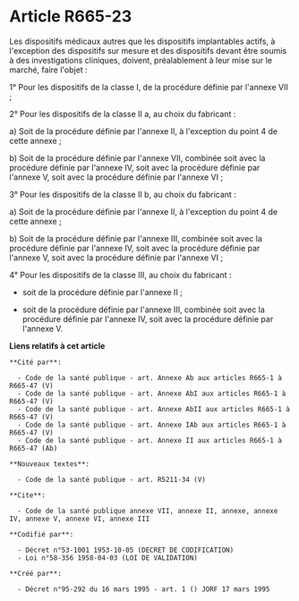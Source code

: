 # Article R665-23

Les dispositifs médicaux autres que les dispositifs implantables actifs, à l'exception des dispositifs sur mesure et des
dispositifs devant être soumis à des investigations cliniques, doivent, préalablement à leur mise sur le marché, faire
l'objet :

1° Pour les dispositifs de la classe I, de la procédure définie par l'annexe VII ;

2° Pour les dispositifs de la classe II a, au choix du fabricant :

a) Soit de la procédure définie par l'annexe II, à l'exception du point 4 de cette annexe ;

b) Soit de la procédure définie par l'annexe VII, combinée soit avec la procédure définie par l'annexe IV, soit avec la
procédure définie par l'annexe V, soit avec la procédure définie par l'annexe VI ;

3° Pour les dispositifs de la classe II b, au choix du fabricant :

a) Soit de la procédure définie par l'annexe II, à l'exception du point 4 de cette annexe ;

b) Soit de la procédure définie par l'annexe III, combinée soit avec la procédure définie par l'annexe IV, soit avec la
procédure définie par l'annexe V, soit avec la procédure définie par l'annexe VI ;

4° Pour les dispositifs de la classe III, au choix du fabricant :

- soit de la procédure définie par l'annexe II ;

- soit de la procédure définie par l'annexe III, combinée soit avec la procédure définie par l'annexe IV, soit avec la
procédure définie par l'annexe V.

**Liens relatifs à cet article**

	**Cité par**:

	  - Code de la santé publique - art. Annexe Ab aux articles R665-1 à R665-47 (V)
	  - Code de la santé publique - art. Annexe AbI aux articles R665-1 à R665-47 (V)
	  - Code de la santé publique - art. Annexe AbII aux articles R665-1 à R665-47 (V)
	  - Code de la santé publique - art. Annexe IAb aux articles R665-1 à R665-47 (V)
	  - Code de la santé publique - art. Annexe II aux articles R665-1 à R665-47 (Ab)

	**Nouveaux textes**:

	  - Code de la santé publique - art. R5211-34 (V)

	**Cite**:

	  - Code de la santé publique annexe VII, annexe II, annexe, annexe IV, annexe V, annexe VI, annexe III

	**Codifié par**:

	  - Décret n°53-1001 1953-10-05 (DECRET DE CODIFICATION)
	  - Loi n°58-356 1958-04-03 (LOI DE VALIDATION)

	**Créé par**:

	  - Décret n°95-292 du 16 mars 1995 - art. 1 () JORF 17 mars 1995
